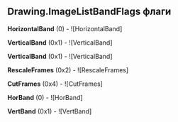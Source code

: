 ## Drawing.ImageListBandFlags флаги

**HorizontalBand** (0) - ![HorizontalBand]

**VerticalBand** (0x1) - ![VerticalBand]

**VerticalBand** (0x1) - ![VerticalBand]

**RescaleFrames** (0x2) - ![RescaleFrames]

**CutFrames** (0x4) - ![CutFrames]

**HorBand** (0) - ![HorBand]

**VertBand** (0x1) - ![VertBand]

